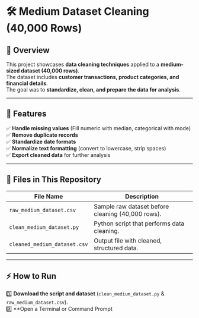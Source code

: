 # 🛠️ Medium Dataset Cleaning (40,000 Rows)  

## 📌 Overview  
This project showcases **data cleaning techniques** applied to a **medium-sized dataset (40,000 rows)**.  
The dataset includes **customer transactions, product categories, and financial details**.  
The goal was to **standardize, clean, and prepare the data for analysis**.

---

## 🎯 Features  
✅ **Handle missing values** (Fill numeric with median, categorical with mode)  
✅ **Remove duplicate records**  
✅ **Standardize date formats**  
✅ **Normalize text formatting** (convert to lowercase, strip spaces)  
✅ **Export cleaned data** for further analysis  

---

## 📂 Files in This Repository  

| File Name                   | Description                                      |
|-----------------------------|--------------------------------------------------|
| `raw_medium_dataset.csv`    | Sample raw dataset before cleaning (40,000 rows). |
| `clean_medium_dataset.py`   | Python script that performs data cleaning.       |
| `cleaned_medium_dataset.csv` | Output file with cleaned, structured data.       |

---

## ⚡ How to Run  

1️⃣ **Download the script and dataset** (`clean_medium_dataset.py` & `raw_medium_dataset.csv`).  
2️⃣ **Open a Terminal or Command Prompt

